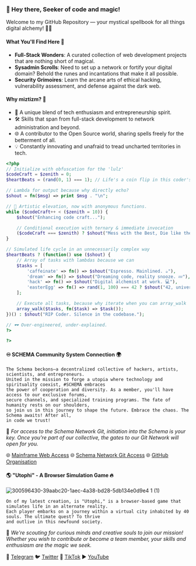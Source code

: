 ### 👋 Hey there, Seeker of code and magic!  
Welcome to my GitHub Repository — your mystical spellbook for all things digital alchemy! 📜✨

#### What You'll Find Here 🔮
- **Full-Stack Wonders**: A curated collection of web development projects that are nothing short of magical.
- **Sysadmin Scrolls**: Need to set up a network or fortify your digital domain? Behold the runes and incantations that make it all possible.
- **Security Grimoires**: Learn the arcane arts of ethical hacking, vulnerability assessment, and defense against the dark web.

#### Why miztizm? 🤔
- 🌌 A unique blend of tech enthusiasm and entrepreneurship spirit.
- 🛠️ Skills that span from full-stack development to network administration and beyond.
- 🌐 A contributor to the Open Source world, sharing spells freely for the betterment of all.
- 💡 Constantly innovating and unafraid to tread uncharted territories in tech.


```php
<?php
// Initialize with obfuscation for the 'lulz'
$codeCraft = $zenith = 0;
$heartBeats = (rand(0, 1) === 1); // Life's a coin flip in this coder's matrix

// Lambda for output because why directly echo?
$shout = fn($msg) => print $msg . "\n";

// 🚀 Artistic elevation, now with anonymous functions.
while ($codeCraft++ < ($zenith = 10)) {
    $shout("Enhancing code craft...");

    // Conditional execution with ternary & immediate invocation
    ($codeCraft === $zenith) ? $shout("Mess with the Best, Die like the Rest. Creativity Overload. 🌌") : null;
}

// Simulated life cycle in an unnecessarily complex way
$heartBeats ? (function() use ($shout) {
    // Array of tasks with lambdas because we can
    $tasks = [
        'caffeinate' => fn() => $shout("Espresso. Mainlined. ☕"),
        'dream' => fn() => $shout("Dreaming code, reality snooze. 💤"),
        'hack' => fn() => $shout("Digital alchemist at work. 💻"),
        'easterEgg' => fn() => rand(1, 100) === 42 ? $shout("42, universe explained. 🌌") : null,
    ];

    // Execute all tasks, because why iterate when you can array_walk
    array_walk($tasks, fn($task) => $task());
})() : $shout("RIP Coder. Silence in the codebase.");

// 🕶️ Over-engineered, under-explained.
?>

?>
```

#### ♾ SCHEMA Community System Connection 🌍
    The Schema beckons—a decentralized collective of hackers, artists, scientists, and entrepreneurs. 
    United in the mission to forge a utopia where technology and spirituality coexist, #SCHEMA embraces
    the power of cooperation and diversity. As a member, you'll have access to our exclusive forums, 
    secure channels, and specialized training programs. The fate of humanity rests on our shoulders, 
    so join us in this journey to shape the future. Embrace the chaos. The Schema awaits! After all, 
    in code we trust! 

🌟 _For access to the Schema Network Git, initiation into the Schema is your key. Once you're part of our collective, the gates to our Git Network will open for you._

🌐 [Mainframe Web Access](https://schema.cx)
🌐 [Schema Network Git Access](https://git.schema.cx)
🌐 [GitHub Organisation](https://github.com/sch8ma)

#### 🌎 "Utophi" - A Browser Simulation Game 🔥
![300596430-39aabc20-1aec-4a38-bd28-5db134e0d9e4 1  (1)](https://github.com/miztizm/miztizm/assets/617020/bca6a2e7-799c-4f8e-9a15-1a06522eb2fb)

    On of my latest creation, is "Utophi," is a browser-based game that simulates life in an alternate reality.
    Each player embarks on a journey within a virtual city inhabited by 40 souls. The ultimate quest? To thrive
    and outlive in this newfound society.

🌟 _We're scouting for curious minds and creative souls to join our mission! Whether you wish to contribute or become a team member, your skills and enthusiasm are the magic we seek._

📮 [Telegram](https://t.me/subdose)
🐦 [Twitter](https://twitter.com/miztizm)
🎵 [TikTok](https://www.tiktok.com/@miztizm)
▶️ [YouTube](https://www.youtube.com/miztizmo)

